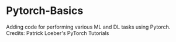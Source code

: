 # Pytorch-Basics
Adding code for performing various ML and DL tasks using Pytorch.
Credits: Patrick Loeber's PyTorch Tutorials
